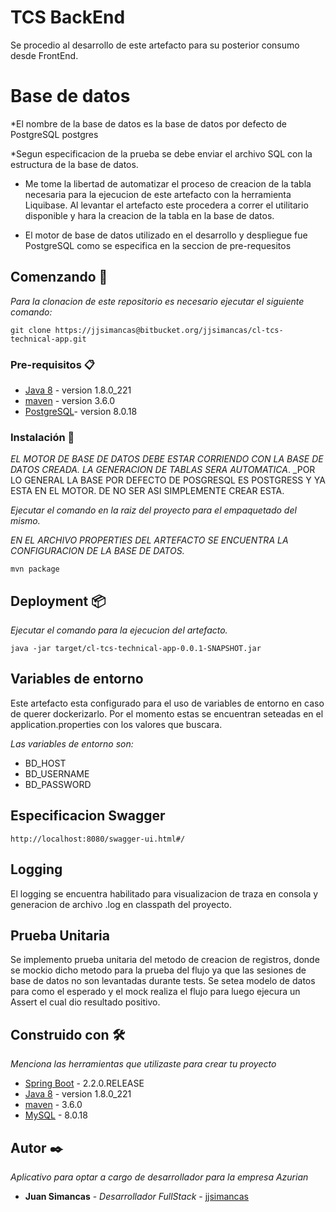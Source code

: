 # TCS BackEnd

Se procedio al desarrollo de este artefacto para su posterior consumo desde FrontEnd.

# Base de datos
*El nombre de la base de datos es la base de datos por defecto de PostgreSQL postgres

*Segun especificacion de la prueba se debe enviar el archivo SQL con la estructura de la base de datos. 

* Me tome la libertad de automatizar el proceso de creacion de la tabla necesaria para la ejecucion de este artefacto
con la herramienta Liquibase. Al levantar el artefacto este procedera a correr el utilitario disponible y hara la creacion
de la tabla en la base de datos. 

* El motor de base de datos utilizado en el desarrollo y despliegue fue PostgreSQL como se especifica en la seccion de 
pre-requesitos

## Comenzando 🚀

_Para la clonacion de este repositorio es necesario ejecutar el siguiente comando:_

```
git clone https://jjsimancas@bitbucket.org/jjsimancas/cl-tcs-technical-app.git
```

### Pre-requisitos 📋

* [Java 8](https://www.oracle.com/technetwork/java/javase/downloads/jdk8-downloads-2133151.html) - version 1.8.0_221
* [maven](https://maven.apache.org/) - version 3.6.0
* [PostgreSQL](https://www.postgresql.org/)- version 8.0.18


### Instalación 🔧
_EL MOTOR DE BASE DE DATOS DEBE ESTAR CORRIENDO CON LA BASE DE DATOS CREADA. LA GENERACION DE TABLAS SERA AUTOMATICA_.
_POR LO GENERAL LA BASE POR DEFECTO DE POSGRESQL ES POSTGRESS Y YA ESTA EN EL MOTOR. DE NO SER ASI SIMPLEMENTE CREAR
ESTA.

_Ejecutar el comando en la raiz del proyecto para el empaquetado del mismo._

_EN EL ARCHIVO PROPERTIES DEL ARTEFACTO SE ENCUENTRA LA CONFIGURACION DE LA BASE DE DATOS._

```
mvn package
```

## Deployment 📦

_Ejecutar el comando para la ejecucion del artefacto._

```
java -jar target/cl-tcs-technical-app-0.0.1-SNAPSHOT.jar
```

## Variables de entorno
Este artefacto esta configurado para el uso de variables de entorno en caso de querer dockerizarlo.
Por el momento estas se encuentran seteadas en el application.properties con los valores que buscara.

_Las variables de entorno son:_
* BD_HOST
* BD_USERNAME
* BD_PASSWORD

## Especificacion Swagger
```
http://localhost:8080/swagger-ui.html#/

```

## Logging
El logging se encuentra habilitado para visualizacion de traza en consola y generacion
de archivo .log en classpath del proyecto.

## Prueba Unitaria
Se implemento prueba unitaria del metodo de creacion de registros, donde se mockio dicho 
metodo para la prueba del flujo ya que las sesiones de base de datos no son levantadas
durante tests. Se setea modelo de datos para como el esperado y el mock realiza el 
flujo para luego ejecura un Assert el cual dio resultado positivo.
  
  

## Construido con 🛠️

_Menciona las herramientas que utilizaste para crear tu proyecto_

* [Spring Boot](https://spring.io) - 2.2.0.RELEASE
* [Java 8](https://www.oracle.com/technetwork/java/javase/downloads/jdk8-downloads-2133151.html) - version 1.8.0_221
* [maven](https://maven.apache.org/) - 3.6.0
* [MySQL](https://www.mysql.com/) - 8.0.18


## Autor ✒️

_Aplicativo para optar a cargo de desarrollador para la empresa Azurian_

* **Juan Simancas** - *Desarrollador FullStack* - [jjsimancas](https://github.com/jjsimancas)

